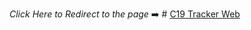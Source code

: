 *Click Here to Redirect to the page* :arrow_right: # [C19 Tracker Web](https://aaromalchekavar.github.io/C19WebTracker/)

